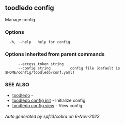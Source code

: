 ## toodledo config

Manage config

### Options

```
  -h, --help   help for config
```

### Options inherited from parent commands

```
      --access_token string   
      --config string         config file (default is $HOME/config/toodledo/conf.yaml)
```

### SEE ALSO

* [toodledo](toodledo.md)	 - 
* [toodledo config init](toodledo_config_init.md)	 - Initialize config
* [toodledo config view](toodledo_config_view.md)	 - View config

###### Auto generated by spf13/cobra on 6-Nov-2022
